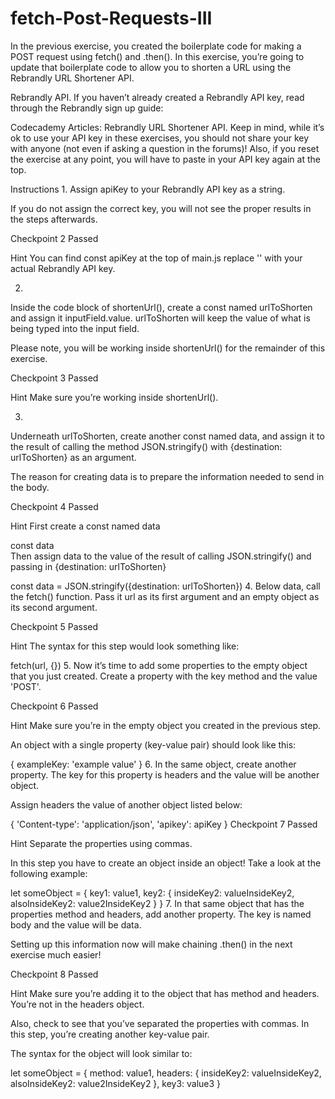 # fetch-Post-Requests-III

In the previous exercise, you created the boilerplate code for making a POST request using fetch() and .then(). In this exercise, you’re going to update that boilerplate code to allow you to shorten a URL using the Rebrandly URL Shortener API.

Rebrandly API.
If you haven’t already created a Rebrandly API key, read through the Rebrandly sign up guide:

Codecademy Articles: Rebrandly URL Shortener API.
Keep in mind, while it’s ok to use your API key in these exercises, you should not share your key with anyone (not even if asking a question in the forums)! Also, if you reset the exercise at any point, you will have to paste in your API key again at the top.

Instructions
1.
Assign apiKey to your Rebrandly API key as a string.

If you do not assign the correct key, you will not see the proper results in the steps afterwards.

Checkpoint 2 Passed

Hint
You can find const apiKey at the top of main.js replace '<Your API Key>' with your actual Rebrandly API key.

2.
Inside the code block of shortenUrl(), create a const named urlToShorten and assign it inputField.value. urlToShorten will keep the value of what is being typed into the input field.

Please note, you will be working inside shortenUrl() for the remainder of this exercise.

Checkpoint 3 Passed

Hint
Make sure you’re working inside shortenUrl().

3.
Underneath urlToShorten, create another const named data, and assign it to the result of calling the method JSON.stringify() with {destination: urlToShorten} as an argument.

The reason for creating data is to prepare the information needed to send in the body.

Checkpoint 4 Passed

Hint
First create a const named data

const data  
Then assign data to the value of the result of calling JSON.stringify() and passing in {destination: urlToShorten}

const data = JSON.stringify({destination: urlToShorten})
4.
Below data, call the fetch() function. Pass it url as its first argument and an empty object as its second argument.

Checkpoint 5 Passed

Hint
The syntax for this step would look something like:

fetch(url, {})
5.
Now it’s time to add some properties to the empty object that you just created. Create a property with the key method and the value 'POST'.

Checkpoint 6 Passed

Hint
Make sure you’re in the empty object you created in the previous step.

An object with a single property (key-value pair) should look like this:

{ exampleKey: 'example value' }
6.
In the same object, create another property. The key for this property is headers and the value will be another object.

Assign headers the value of another object listed below:

{
  'Content-type': 'application/json',
  'apikey': apiKey
}
Checkpoint 7 Passed

Hint
Separate the properties using commas.

In this step you have to create an object inside an object! Take a look at the following example:

let someObject = {
  key1: value1,
  key2: {
    insideKey2: valueInsideKey2,
    alsoInsideKey2: value2InsideKey2
  }
}
7.
In that same object that has the properties method and headers, add another property. The key is named body and the value will be data.

Setting up this information now will make chaining .then() in the next exercise much easier!

Checkpoint 8 Passed

Hint
Make sure you’re adding it to the object that has method and headers. You’re not in the headers object.

Also, check to see that you’ve separated the properties with commas. In this step, you’re creating another key-value pair.

The syntax for the object will look similar to:

let someObject = {
  method: value1,
  headers: {
    insideKey2: valueInsideKey2,
    alsoInsideKey2: value2InsideKey2
  },
  key3: value3 
}
